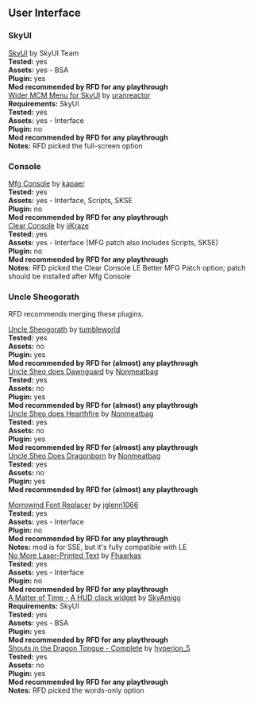 ## User Interface

### SkyUI

[SkyUI](https://www.nexusmods.com/skyrim/mods/3863) by SkyUI Team  
	**Tested:** yes  
	**Assets:** yes - BSA  
	**Plugin:** yes  
	**Mod recommended by RFD for any playthrough**  
[Wider MCM Menu for SkyUI](https://www.nexusmods.com/skyrim/mods/95924) by [uranreactor](https://www.nexusmods.com/users/1863120)  
	**Requirements:** SkyUI  
	**Tested:** yes  
	**Assets:** yes - Interface  
	**Plugin:** no  
	**Mod recommended by RFD for any playthrough**  
	**Notes:** RFD picked the full-screen option  
  
### Console
[Mfg Console](https://www.nexusmods.com/skyrim/mods/44596) by [kapaer](https://www.nexusmods.com/users/1024728)  
	**Tested:** yes  
	**Assets:** yes - Interface, Scripts, SKSE  
	**Plugin:** no  
	**Mod recommended by RFD for any playthrough**  
[Clear Console](https://www.nexusmods.com/skyrim/mods/95740) by [iiKraze](https://www.nexusmods.com/users/26283589)  
	**Tested:** yes  
	**Assets:** yes - Interface (MFG patch also includes Scripts, SKSE)  
	**Plugin:** no  
	**Mod recommended by RFD for any playthrough**  
	**Notes:** RFD picked the Clear Console LE Better MFG Patch option; patch should be installed after Mfg Console  
  
### Uncle Sheogorath  
RFD recommends merging these plugins.  
  
[Uncle Sheogorath](https://www.nexusmods.com/skyrim/mods/12234) by [tumbleworld](https://www.nexusmods.comusers/470889)  
	**Tested:** yes  
	**Assets:** no  
	**Plugin:** yes  
	**Mod recommended by RFD for (almost) any playthrough**  
[Uncle Sheo does Dawnguard](https://www.nexusmods.com/skyrim/mods/31766) by [Nonmeatbag](https://www.nexusmods.com/users/2780823)  
	**Tested:** yes  
	**Assets:** no  
	**Plugin:** yes  
	**Mod recommended by RFD for (almost) any playthrough**  
[Uncle Sheo does Hearthfire](https://www.nexusmods.com/skyrim/mods/31820) by [Nonmeatbag](https://www.nexusmods.com/users/2780823)  
	**Tested:** yes  
	**Assets:** no  
	**Plugin:** yes  
	**Mod recommended by RFD for (almost) any playthrough**  
[Uncle Sheo Does Dragonborn](https://www.nexusmods.com/skyrim/mods/36987) by [Nonmeatbag](https://www.nexusmods.com/users/2780823)  
	**Tested:** yes  
	**Assets:** no  
	**Plugin:** yes  
	**Mod recommended by RFD for (almost) any playthrough**  
  
[Morrowind Font Replacer](https://www.nexusmods.com/skyrimspecialedition/mods/2784) by [jglenn1066](https://www.nexusmods.com/users/26044699)  
	**Tested:** yes  
	**Assets:** yes - Interface  
	**Plugin:** no  
	**Mod recommended by RFD for any playthrough**  
	**Notes:** mod is for SSE, but it's fully compatible with LE  
[No More Laser-Printed Text](https://www.nexusmods.com/skyrim/mods/62208) by [Fhaarkas](https://www.nexusmods.com/users/1157655)  
	**Tested:** yes  
	**Assets:** yes - Interface  
	**Plugin:** no  
	**Mod recommended by RFD for any playthrough**  
[A Matter of Time - A HUD clock widget](https://www.nexusmods.com/skyrim/mods/44091) by [SkyAmigo](https://www.nexusmods.com/users/7777990)  
	**Requirements:** SkyUI  
	**Tested:** yes  
	**Assets:** yes - BSA  
	**Plugin:** yes  
	**Mod recommended by RFD for any playthrough**  
[Shouts in the Dragon Tongue - Complete](https://www.nexusmods.com/skyrim/mods/32821) by [hyperion_5](https://www.nexusmods.com/users/215853)  
	**Tested:** yes  
	**Assets:** no  
	**Plugin:** yes  
	**Mod recommended by RFD for any playthrough**  
	**Notes:** RFD picked the words-only option  
